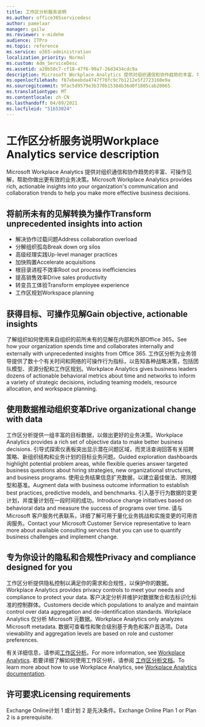 ```yaml
---
title: 工作区分析服务说明
ms.author: office365servicedesc
author: pamelaar
manager: gailw
ms.reviewer: v-midehm
audience: ITPro
ms.topic: reference
ms.service: o365-administration
localization_priority: Normal
ms.custom: Adm_ServiceDesc
ms.assetid: a20b50c7-cf18-47f6-99a7-26d3434cdc9a
description: Microsoft Workplace Analytics 提供对组织通信和协作趋势的丰富、可操作见解，帮助你做出更有效的业务决策。
ms.openlocfilehash: f87ebeebda4747f78fc9c7b1212e5f2723160e9a
ms.sourcegitcommit: 9fac5d9579e3b370b15384b36d0f1805cab20065
ms.translationtype: MT
ms.contentlocale: zh-CN
ms.lasthandoff: 04/09/2021
ms.locfileid: "51653024"
---
```

# <a name="workplace-analytics-service-description"></a><span data-ttu-id="8f929-103">工作区分析服务说明</span><span class="sxs-lookup"><span data-stu-id="8f929-103">Workplace Analytics service description</span></span>

<span data-ttu-id="8f929-104">Microsoft Workplace Analytics 提供对组织通信和协作趋势的丰富、可操作见解，帮助你做出更有效的业务决策。</span><span class="sxs-lookup"><span data-stu-id="8f929-104">Microsoft Workplace Analytics provides rich, actionable insights into your organization's communication and collaboration trends to help you make more effective business decisions.</span></span>

## <a name="transform-unprecedented-insights-into-action"></a><span data-ttu-id="8f929-105">将前所未有的见解转换为操作</span><span class="sxs-lookup"><span data-stu-id="8f929-105">Transform unprecedented insights into action</span></span>

* <span data-ttu-id="8f929-106">解决协作过载问题</span><span class="sxs-lookup"><span data-stu-id="8f929-106">Address collaboration overload</span></span>
* <span data-ttu-id="8f929-107">分解组织孤岛</span><span class="sxs-lookup"><span data-stu-id="8f929-107">Break down org silos</span></span>
* <span data-ttu-id="8f929-108">高级经理实践</span><span class="sxs-lookup"><span data-stu-id="8f929-108">Up-level manager practices</span></span>
* <span data-ttu-id="8f929-109">加快购置</span><span class="sxs-lookup"><span data-stu-id="8f929-109">Accelerate acquisitions</span></span>
* <span data-ttu-id="8f929-110">根目录进程不效率</span><span class="sxs-lookup"><span data-stu-id="8f929-110">Root out process inefficiencies</span></span>
* <span data-ttu-id="8f929-111">提高销售效率</span><span class="sxs-lookup"><span data-stu-id="8f929-111">Drive sales productivity</span></span>
* <span data-ttu-id="8f929-112">转变员工体验</span><span class="sxs-lookup"><span data-stu-id="8f929-112">Transform employee experience</span></span>
* <span data-ttu-id="8f929-113">工作区规划</span><span class="sxs-lookup"><span data-stu-id="8f929-113">Workspace planning</span></span>

## <a name="gain-objective-actionable-insights"></a><span data-ttu-id="8f929-114">获得目标、可操作见解</span><span class="sxs-lookup"><span data-stu-id="8f929-114">Gain objective, actionable insights</span></span>

<span data-ttu-id="8f929-115">了解组织如何使用来自组织的前所未有的见解在内部和外部Office 365。</span><span class="sxs-lookup"><span data-stu-id="8f929-115">See how your organization spends time and collaborates internally and externally with unprecedented insights from Office 365.</span></span> <span data-ttu-id="8f929-116">工作区分析为业务领导提供了数十个有关时间和网络的可操作行为指标，以告知各种战略决策，包括团队模型、资源分配和工作区规划。</span><span class="sxs-lookup"><span data-stu-id="8f929-116">Workplace Analytics gives business leaders dozens of actionable behavioral metrics about time and networks to inform a variety of strategic decisions, including teaming models, resource allocation, and workspace planning.</span></span>

## <a name="drive-organizational-change-with-data"></a><span data-ttu-id="8f929-117">使用数据推动组织变革</span><span class="sxs-lookup"><span data-stu-id="8f929-117">Drive organizational change with data</span></span>

<span data-ttu-id="8f929-118">工作区分析提供一组丰富的目标数据，以做出更好的业务决策。</span><span class="sxs-lookup"><span data-stu-id="8f929-118">Workplace Analytics provides a rich set of objective data to make better business decisions.</span></span> <span data-ttu-id="8f929-119">引导式探索仪表板突出显示潜在问题区域，而灵活查询回答有关招聘策略、新组织结构和业务计划的目标业务问题。</span><span class="sxs-lookup"><span data-stu-id="8f929-119">Guided exploration dashboards highlight potential problem areas, while flexible queries answer targeted business questions about hiring strategies, new organizational structures, and business programs.</span></span> <span data-ttu-id="8f929-120">使用业务结果信息扩充数据，以建立最佳做法、预测模型和基准。</span><span class="sxs-lookup"><span data-stu-id="8f929-120">Augment data with business outcome information to establish best practices, predictive models, and benchmarks.</span></span> <span data-ttu-id="8f929-121">引入基于行为数据的变更计划，并度量计划在一段时间的成功。</span><span class="sxs-lookup"><span data-stu-id="8f929-121">Introduce change initiatives based on behavioral data and measure the success of programs over time.</span></span> <span data-ttu-id="8f929-122">请与 Microsoft 客户服务代表联系，详细了解可用于量化业务挑战和实施变更的可用咨询服务。</span><span class="sxs-lookup"><span data-stu-id="8f929-122">Contact your Microsoft Customer Service representative to learn more about available consulting services that you can use to quantify business challenges and implement change.</span></span>

## <a name="privacy-and-compliance-designed-for-you"></a><span data-ttu-id="8f929-123">专为你设计的隐私和合规性</span><span class="sxs-lookup"><span data-stu-id="8f929-123">Privacy and compliance designed for you</span></span>

<span data-ttu-id="8f929-124">工作区分析提供隐私控制以满足你的需求和合规性，以保护你的数据。</span><span class="sxs-lookup"><span data-stu-id="8f929-124">Workplace Analytics provides privacy controls to meet your needs and compliance to protect your data.</span></span> <span data-ttu-id="8f929-125">客户决定分析并维护对数据聚合和去标识化标准的控制群体。</span><span class="sxs-lookup"><span data-stu-id="8f929-125">Customers decide which populations to analyze and maintain control over data aggregation and de-identification standards.</span></span> <span data-ttu-id="8f929-126">Workplace Analytics 仅分析 Microsoft 元数据。</span><span class="sxs-lookup"><span data-stu-id="8f929-126">Workplace Analytics only analyzes Microsoft metadata.</span></span> <span data-ttu-id="8f929-127">数据可查看性和聚合级别基于角色和客户首选项。</span><span class="sxs-lookup"><span data-stu-id="8f929-127">Data viewability and aggregation levels are based on role and customer preferences.</span></span>

<span data-ttu-id="8f929-128">有关详细信息，请参阅[工作区分析](https://go.microsoft.com/fwlink/?linkid=852492)。</span><span class="sxs-lookup"><span data-stu-id="8f929-128">For more information, see [Workplace Analytics](https://go.microsoft.com/fwlink/?linkid=852492).</span></span> <span data-ttu-id="8f929-129">若要详细了解如何使用工作区分析，请参阅 [工作区分析文档](/workplace-analytics/)。</span><span class="sxs-lookup"><span data-stu-id="8f929-129">To learn more about how to use Workplace Analytics, see [Workplace Analytics documentation](/workplace-analytics/).</span></span>
  
## <a name="licensing-requirements"></a><span data-ttu-id="8f929-130">许可要求</span><span class="sxs-lookup"><span data-stu-id="8f929-130">Licensing requirements</span></span>

<span data-ttu-id="8f929-131">Exchange Online计划 1 或计划 2 是先决条件。</span><span class="sxs-lookup"><span data-stu-id="8f929-131">Exchange Online Plan 1 or Plan 2 is a prerequisite.</span></span>